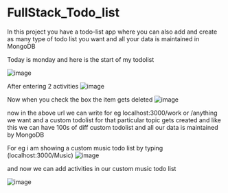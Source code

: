 # FullStack_Todo_list
In this project you have a todo-list app  where you can also add and create as many type of todo list you want and all your data is maintained in MongoDB

Today is monday and here is the start of my todolist

![image](https://user-images.githubusercontent.com/79750961/120971285-15cb6e80-c78a-11eb-9896-ec52331c8ee7.png)

After entering 2 activities
![image](https://user-images.githubusercontent.com/79750961/120971444-41e6ef80-c78a-11eb-9da0-51a910e29220.png)

Now when you check the box the item gets deleted
![image](https://user-images.githubusercontent.com/79750961/120971549-6347db80-c78a-11eb-8124-ffa798d4a227.png)

now in the above url we can write for eg localhost:3000/work or /anything we want and a custom todolist for that particular topic gets created 
and like this we can have 100s of diff custom todolist and all our data is maintained by MongoDB
 
 For eg i am showing a custom music todo list by typing (localhost:3000/Music)
 ![image](https://user-images.githubusercontent.com/79750961/120971815-b457cf80-c78a-11eb-84bf-94491ad6c797.png)

and now we can add activities in our custom music todo list


![image](https://user-images.githubusercontent.com/79750961/120971931-d5b8bb80-c78a-11eb-8b2f-49d3e07eb36f.png)

